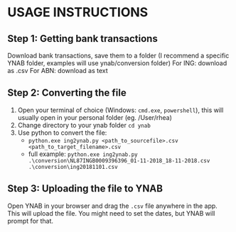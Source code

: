 # USAGE INSTRUCTIONS

## Step 1: Getting bank transactions
Download bank transactions, save them to a folder (I recommend a specific YNAB folder, examples will use ynab/conversion folder)
For ING: download as .csv
For ABN: download as text

## Step 2: Converting the file
1. Open your terminal of choice (Windows: `cmd.exe`, `powershell`), this will usually open in your personal folder (eg. /User/rhea)
2. Change directory to your ynab folder `cd ynab`
3. Use python to convert the file:
    * `python.exe ing2ynab.py <path_to_sourcefile>.csv <path_to_target_filename>.csv`
    * full example: `python.exe
    ing2ynab.py .\conversion\NL87INGB0009396396_01-11-2018_18-11-2018.csv .\conversion\ing20181101.csv`

## Step 3: Uploading the file to YNAB
Open YNAB in your browser and drag the `.csv` file anywhere in the app. This will upload the file. You might need to set the dates, but YNAB will prompt for that.
